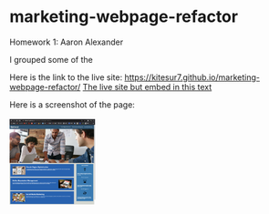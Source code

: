 # marketing-webpage-refactor

Homework 1: Aaron Alexander


I grouped some of the 

Here is the link to the live site: https://kitesur7.github.io/marketing-webpage-refactor/
<a href="https://kitesur7.github.io/marketing-webpage-refactor/"> The live site but embed in this text</a>

Here is a screenshot of the page: 
<br>
<br>
<img src="assets/images/screen-shot-readme.png"  height="150" width="150">